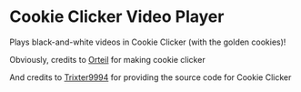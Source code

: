 # Cookie Clicker Video Player
Plays black-and-white videos in Cookie Clicker (with the golden cookies)!

Obviously, credits to [Orteil](http://orteil.dashnet.org/cookieclicker/) for making cookie clicker

And credits to [Trixter9994](https://github.com/Trixter9994/Cookie-Clicker-Source-Code) for providing the source code for Cookie Clicker
